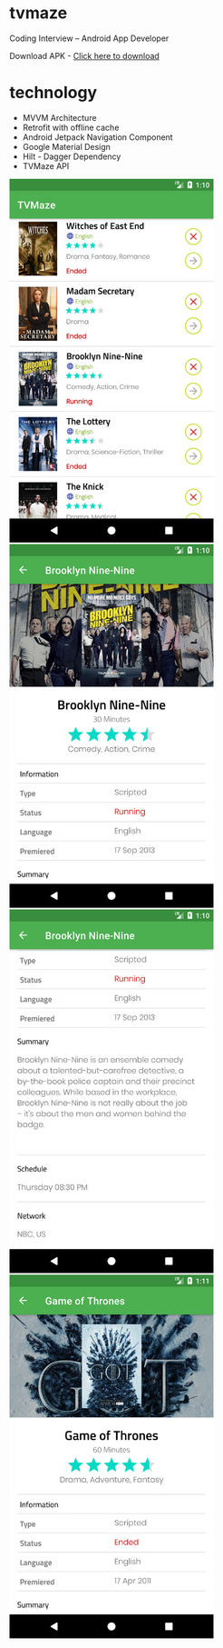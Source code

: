 # tvmaze

Coding Interview – Android App Developer

Download APK - <a href="https://github.com/imrandev/tvmaze/blob/master/app-debug.apk?raw=true">Click here to download</a>

# technology
* MVVM Architecture
* Retrofit with offline cache
* Android Jetpack Navigation Component
* Google Material Design
* Hilt - Dagger Dependency
* TVMaze API

<img src="/screenshots/Screenshot_1609053036.png" height="640"/><span>
<img src="/screenshots/Screenshot_1609053051.png" height="640"/></span>
<img src="/screenshots/Screenshot_1609053056.png" height="640"/></span>
<img src="/screenshots/Screenshot_1609053086.png" height="640"/></span>
